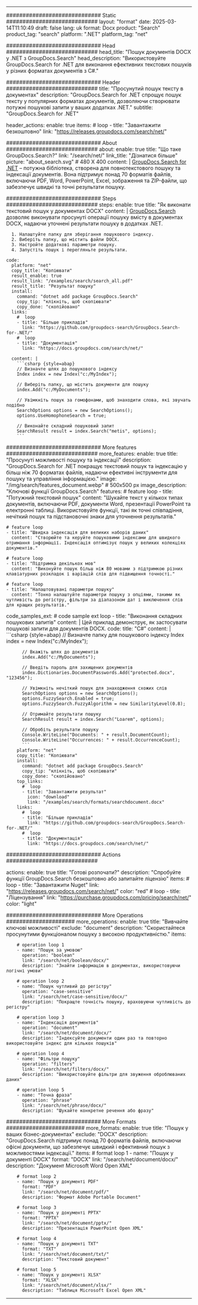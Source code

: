 
---
############################# Static ############################
layout: "format"
date:  2025-03-14T11:10:49
draft: false
lang: uk
format: Docx
product: "Search"
product_tag: "search"
platform: ".NET"
platform_tag: "net"

############################# Head ############################
head_title: "Пошук документів DOCX у .NET з GroupDocs.Search"
head_description: "Використовуйте GroupDocs.Search for .NET для виконання ефективних текстових пошуків у різних форматах документів з C#."

############################# Header ############################
title: "Просунутий пошук тексту в документах" 
description: "GroupDocs.Search for .NET спрощує пошук тексту у популярних форматах документів, дозволяючи створювати потужні пошукові запити у ваших додатках .NET."
subtitle: "GroupDocs.Search for .NET" 

header_actions:
  enable: true
  items:
    #  loop
    - title: "Завантажити безкоштовно"
      link: "https://releases.groupdocs.com/search/net/"
      
############################# About ############################
about:
    enable: true
    title: "Що таке GroupDocs.Search?"
    link: "/search/net/"
    link_title: "Дізнатися більше"
    picture: "about_search.svg" # 480 X 400
    content: |
       [GroupDocs.Search for .NET](/search/net/) – потужна бібліотека, створена для повнотекстового пошуку та індексації документів. Вона підтримує понад 70 форматів файлів, включаючи PDF, Word, PowerPoint, Excel, зображення та ZIP-файли, що забезпечує швидкі та точні результати пошуку.

############################# Steps ############################
steps:
    enable: true
    title: "Як виконати текстовий пошук у документах DOCX"
    content: |
      [GroupDocs.Search](/search/net/) дозволяє виконувати просунуті операції пошуку вмісту в документах DOCX, надаючи уточнені результати пошуку в додатках .NET.
      
      1. Налаштуйте папку для зберігання пошукового індексу.
      2. Виберіть папку, що містить файли DOCX.
      3. Настройте додаткові параметри пошуку.
      4. Запустіть пошук і перегляньте результати.
   
    code:
      platform: "net"
      copy_title: "Копіювати"
      result_enable: true
      result_link: "/examples/search/search_all.pdf"
      result_title: "Результат пошуку"
      install:
        command: "dotnet add package GroupDocs.Search"
        copy_tip: "клікніть, щоб скопіювати"
        copy_done: "скопійовано"
      links:
        #  loop
        - title: "Більше прикладів"
          link: "https://github.com/groupdocs-search/GroupDocs.Search-for-.NET/"
        #  loop
        - title: "Документація"
          link: "https://docs.groupdocs.com/search/net/"
          
      content: |
        ```csharp {style=abap}
        // Визначте шлях до пошукового індексу
        Index index = new Index("c:/MyIndex");

        // Виберіть папку, що містить документи для пошуку
        index.Add("c:/MyDocuments");

        // Увімкніть пошук за гомофонами, щоб знаходити слова, які звучать подібно
        SearchOptions options = new SearchOptions();
        options.UseHomophoneSearch = true;

        // Виконайте складний пошуковий запит
        SearchResult result = index.Search("metis", options);
        ```            

############################# More features ############################
more_features:
  enable: true
  title: "Просунуті можливості пошуку та індексації"
  description: "GroupDocs.Search for .NET покращує текстовий пошук та індексацію у більш ніж 70 форматах файлів, надаючи ефективні інструменти для пошуку та управління інформацією."
  image: "/img/search/features_document.webp" # 500x500 px
  image_description: "Ключові функції GroupDocs.Search"
  features:
    # feature loop
    - title: "Потужний текстовий пошук"
      content: "Шукайте текст у кількох типах документів, включаючи PDF, документи Word, презентації PowerPoint та електронні таблиці. Використовуйте функції, такі як точні співпадіння, нечіткий пошук та підстановочні знаки для уточнення результатів."

    # feature loop
    - title: "Швидка індексація для великих наборів даних"
      content: "Створюйте та керуйте пошуковими індексами для швидкого отримання інформації. Індексація оптимізує пошук у великих колекціях документів."

    # feature loop
    - title: "Підтримка декількох мов"
      content: "Виконуйте пошук більш ніж 80 мовами з підтримкою різних клавіатурних розкладок і варіацій слів для підвищення точності."

    # feature loop
    - title: "Налаштовувані параметри пошуку"
      content: "Тонко налаштуйте параметри пошуку з опціями, такими як чутливість до регістру, фільтри за діапазоном дат і виключення слів для кращих результатів."
      
  code_samples_ext:
    # code sample ext loop
    - title: "Виконання складних пошукових запитів"
      content: |
        Цей приклад демонструє, як застосувати пошукові запити для документів DOCX.
      code:
        title: "C#"
        content: |
          ```csharp {style=abap}
          // Визначте папку для пошукового індексу
          Index index = new Index("c:/MyIndex");
              
          // Вкажіть шлях до документів
          index.Add("c:/MyDocuments");

          // Введіть пароль для захищених документів
          index.Dictionaries.DocumentPasswords.Add("protected.docx", "123456");

          // Увімкніть нечіткий пошук для знаходження схожих слів
          SearchOptions options = new SearchOptions();
          options.FuzzySearch.Enabled = true;
          options.FuzzySearch.FuzzyAlgorithm = new SimilarityLevel(0.8);

          // Отримайте результати пошуку
          SearchResult result = index.Search("Loarem", options);
          
          // Обробіть результати пошуку
          Console.WriteLine("Documents: " + result.DocumentCount);
          Console.WriteLine("Occurrences: " + result.OccurrenceCount);
          ```
        platform: "net"
        copy_title: "Копіювати"
        install:
          command: "dotnet add package GroupDocs.Search"
          copy_tip: "клікніть, щоб скопіювати"
          copy_done: "скопійовано"
        top_links:
          #  loop
          - title: "Завантажити результат"
            icon: "download"
            link: "/examples/search/formats/searchdocument.docx"
        links:
          #  loop
          - title: "Більше прикладів"
            link: "https://github.com/groupdocs-search/GroupDocs.Search-for-.NET/"
          #  loop
          - title: "Документація"
            link: "https://docs.groupdocs.com/search/net/"
            

            


############################# Actions ############################

actions:
  enable: true
  title: "Готові розпочати?"
  description: "Спробуйте функції GroupDocs.Search безкоштовно або запитайте ліцензію"
  items:
    #  loop
    - title: "Завантажити Nuget"
      link: "https://releases.groupdocs.com/search/net/"
      color: "red"
        #  loop
    - title: "Ліцензування"
      link: "https://purchase.groupdocs.com/pricing/search/net/"
      color: "light"


############################# More Operations #####################
more_operations:
    enable: true
    title: "Вивчайте ключові можливості"
    exclude: "document"
    description: "Скористайтеся просунутими функціоналом пошуку з високою продуктивністю."
    items: 
          
        # operation loop 1
        - name: "Пошук за умовою"
          operation: "boolean"
          link: "/search/net/boolean/docx/"
          description: "Знайти інформацію в документах, використовуючи логічні умови"

        # operation loop 2
        - name: "Пошук чутливий до регістру"
          operation: "case-sensitive"
          link: "/search/net/case-sensitive/docx/"
          description: "Покращте точність пошуку, враховуючи чутливість до регістру"

        # operation loop 3
        - name: "Індексація документів"
          operation: "document"
          link: "/search/net/document/docx/"
          description: "Індексуйте документи один раз та повторно використовуйте індекс для кількох пошуків"

        # operation loop 4
        - name: "Фільтри пошуку"
          operation: "filters"
          link: "/search/net/filters/docx/"
          description: "Використовуйте фільтри для звуження оброблюваних даних"

        # operation loop 5
        - name: "Точна фраза"
          operation: "phrase"
          link: "/search/net/phrase/docx/"
          description: "Шукайте конкретне речення або фразу"
          
        
          
############################# More Formats ########################
more_formats:
    enable: true
    title: "Пошук у ваших бізнес-документах"
    exclude: "DOCX"
    description: "GroupDocs.Search підтримує понад 70 форматів файлів, включаючи офісні документи, що забезпечує швидкий і ефективний пошук з можливостями індексації."
    items: 
        # format loop 1
        - name: "Пошук у документі DOCX"
          format: "DOCX"
          link: "/search/net/document/docx/"
          description: "Документ Microsoft Word Open XML"
          
        # format loop 2
        - name: "Пошук у документі PDF"
          format: "PDF"
          link: "/search/net/document/pdf/"
          description: "Формат Adobe Portable Document"
          
        # format loop 3
        - name: "Пошук у документі PPTX"
          format: "PPTX"
          link: "/search/net/document/pptx/"
          description: "Презентація PowerPoint Open XML"

        # format loop 4
        - name: "Пошук у документі TXT"
          format: "TXT"
          link: "/search/net/document/txt/"
          description: "Текстовий документ"
          
        # format loop 5
        - name: "Пошук у документі XLSX"
          format: "XLSX"
          link: "/search/net/document/xlsx/"
          description: "Таблиця Microsoft Excel Open XML"
  

---
